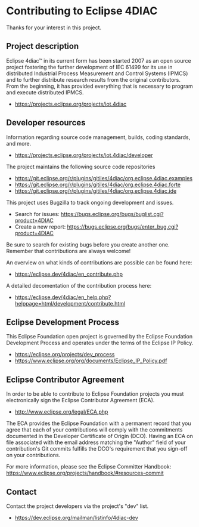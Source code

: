 # Contributing to Eclipse 4DIAC

Thanks for your interest in this project.

## Project description

Eclipse 4diac™ in its current form has been started 2007 as an open source
project fostering the further development of IEC 61499 for its use in
distributed Industrial Process Measurement and Control Systems (IPMCS) and to
further distribute research results from the original contributors. From the
beginning, it has provided everything that is necessary to program and execute
distributed IPMCS.

* https://projects.eclipse.org/projects/iot.4diac

## Developer resources

Information regarding source code management, builds, coding standards, and
more.

* https://projects.eclipse.org/projects/iot.4diac/developer

The project maintains the following source code repositories

* https://git.eclipse.org/r/plugins/gitiles/4diac/org.eclipse.4diac.examples
* https://git.eclipse.org/r/plugins/gitiles/4diac/org.eclipse.4diac.forte
* https://git.eclipse.org/r/plugins/gitiles/4diac/org.eclipse.4diac.ide

This project uses Bugzilla to track ongoing development and issues.

* Search for issues: https://bugs.eclipse.org/bugs/buglist.cgi?product=4DIAC
* Create a new report:
   https://bugs.eclipse.org/bugs/enter_bug.cgi?product=4DIAC

Be sure to search for existing bugs before you create another one. Remember that
contributions are always welcome!

An overview on what kinds of contributions are possible can be found here:
* https://eclipse.dev/4diac/en_contribute.php

A detailed decomentation of the contribution process here:
* https://eclipse.dev/4diac/en_help.php?helppage=html/development/contribute.html


## Eclipse Development Process

This Eclipse Foundation open project is governed by the Eclipse Foundation
Development Process and operates under the terms of the Eclipse IP Policy.

* https://eclipse.org/projects/dev_process
* https://www.eclipse.org/org/documents/Eclipse_IP_Policy.pdf

## Eclipse Contributor Agreement

In order to be able to contribute to Eclipse Foundation projects you must
electronically sign the Eclipse Contributor Agreement (ECA).

* http://www.eclipse.org/legal/ECA.php

The ECA provides the Eclipse Foundation with a permanent record that you agree
that each of your contributions will comply with the commitments documented in
the Developer Certificate of Origin (DCO). Having an ECA on file associated with
the email address matching the "Author" field of your contribution's Git commits
fulfills the DCO's requirement that you sign-off on your contributions.

For more information, please see the Eclipse Committer Handbook:
https://www.eclipse.org/projects/handbook/#resources-commit

## Contact

Contact the project developers via the project's "dev" list.

* https://dev.eclipse.org/mailman/listinfo/4diac-dev